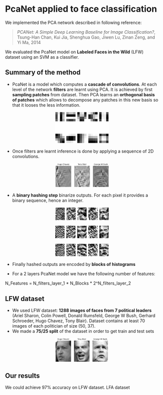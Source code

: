 # PcaNet applied to face classification

We implemented the PCA network described in following reference:

> *PCANet: A Simple Deep Learning Baseline for Image Classification?*, Tsung-Han Chan, Kui Jia, Shenghua Gao, Jiwen Lu, Zinan Zeng, and Yi Ma, 2014

We evaluated the PcaNet model on **Labeled Faces in the Wild** (LFW) dataset using an SVM as a classifier.

## Summary of the method

* PcaNet is a model which computes a **cascade of convolutions**. At each level of the network **filters** are learnt using PCA. It is achieved by first **sampling patches** from dataset. Then PCA learns an **orthogonal basis of patches** which allows to decompose any patches in this new basis so that it looses the less information. 

<p align="center">
  <img src="img/filters_l1.png" width="35%">
</p>

* Once filters are learnt inference is done by applying a sequence of 2D convolutions.

<p align="center">
  <img src="img/output_l2_2.png" width="35%">
</p>

* A **binary hashing step** binarize outputs. For each pixel it provides a binary sequence, hence an integer.

<p align="center">
  <img src="img/hashed_1_small.png" width="35%">
</p>

<p align="center">
  <img src="img/hashed_2_small.png" width="35%">
</p>

<p align="center">
  <img src="img/hashed_3_small.png" width="35%">
</p>

* Finally hashed outputs are encoded by **blocks of histograms**

* For a 2 layers PcaNet model we have the following number of features:

N_Features = N_filters_layer_1 * N_Blocks * 2^N_filters_layer_2


## LFW dataset

* We used LFW dataset: **1288 images of faces from 7 political leaders** (Ariel Sharon, Colin Powell, Donald Rumsfeld, George W Bush, Gerhard Schroeder, Hugo Chavez, Tony Blair). Dataset contains at least 70 images of each politician of size (50, 37).
* We made a **75/25 split** of the dataset in order to get train and test sets

<p align="center">
  <img src="img/data.png" width="35%">
</p>

## Our results

We could achieve 97% accuracy on LFW dataset. LFA dataset




